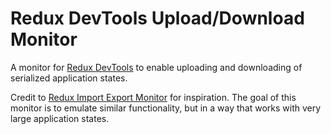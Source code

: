 # Redux DevTools Upload/Download Monitor

A monitor for [Redux DevTools](https://github.com/gaearon/redux-devtools) to enable uploading and downloading of serialized application states.

Credit to [Redux Import Export Monitor](https://github.com/lapanoid/redux-import-export-monitor) for inspiration. The goal of this monitor is to emulate similar functionality, but in a way that works with very large application states.
